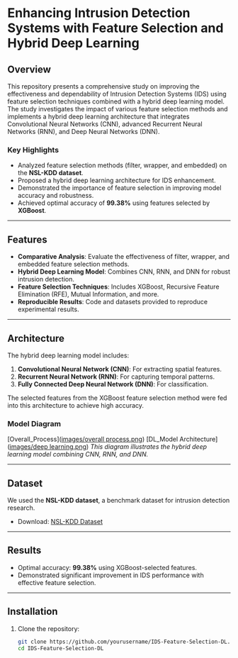# **Enhancing Intrusion Detection Systems with Feature Selection and Hybrid Deep Learning**

## **Overview**
This repository presents a comprehensive study on improving the effectiveness and dependability of Intrusion Detection Systems (IDS) using feature selection techniques combined with a hybrid deep learning model. The study investigates the impact of various feature selection methods and implements a hybrid deep learning architecture that integrates Convolutional Neural Networks (CNN), advanced Recurrent Neural Networks (RNN), and Deep Neural Networks (DNN).  

### **Key Highlights**  
- Analyzed feature selection methods (filter, wrapper, and embedded) on the **NSL-KDD dataset**.  
- Proposed a hybrid deep learning architecture for IDS enhancement.  
- Demonstrated the importance of feature selection in improving model accuracy and robustness.  
- Achieved optimal accuracy of **99.38%** using features selected by **XGBoost**.

---

## **Features**  
- **Comparative Analysis**: Evaluate the effectiveness of filter, wrapper, and embedded feature selection methods.  
- **Hybrid Deep Learning Model**: Combines CNN, RNN, and DNN for robust intrusion detection.  
- **Feature Selection Techniques**: Includes XGBoost, Recursive Feature Elimination (RFE), Mutual Information, and more.  
- **Reproducible Results**: Code and datasets provided to reproduce experimental results.  

---

## **Architecture**

The hybrid deep learning model includes:  
1. **Convolutional Neural Network (CNN)**: For extracting spatial features.  
2. **Recurrent Neural Network (RNN)**: For capturing temporal patterns.  
3. **Fully Connected Deep Neural Network (DNN)**: For classification.  

The selected features from the XGBoost feature selection method were fed into this architecture to achieve high accuracy.  

### **Model Diagram**  
[Overall_Process]([images/overall process.png](https://github.com/Siminatrisha/Intrusion-Detection-System-ICCIT-2024-/blob/main/overall%20process.PNG))
[DL_Model Architecture]([images/deep learning.png]((https://github.com/Siminatrisha/Intrusion-Detection-System-ICCIT-2024-/blob/main/deep%20learning.PNG)))
*This diagram illustrates the hybrid deep learning model combining CNN, RNN, and DNN.*

---

## **Dataset**  
We used the **NSL-KDD dataset**, a benchmark dataset for intrusion detection research.  
- Download: [NSL-KDD Dataset](https://www.unb.ca/cic/datasets/nsl.html)  

---

## **Results**  
- Optimal accuracy: **99.38%** using XGBoost-selected features.  
- Demonstrated significant improvement in IDS performance with effective feature selection.  

---

## **Installation**

1. Clone the repository:  
   ```bash
   git clone https://github.com/yourusername/IDS-Feature-Selection-DL.git
   cd IDS-Feature-Selection-DL


